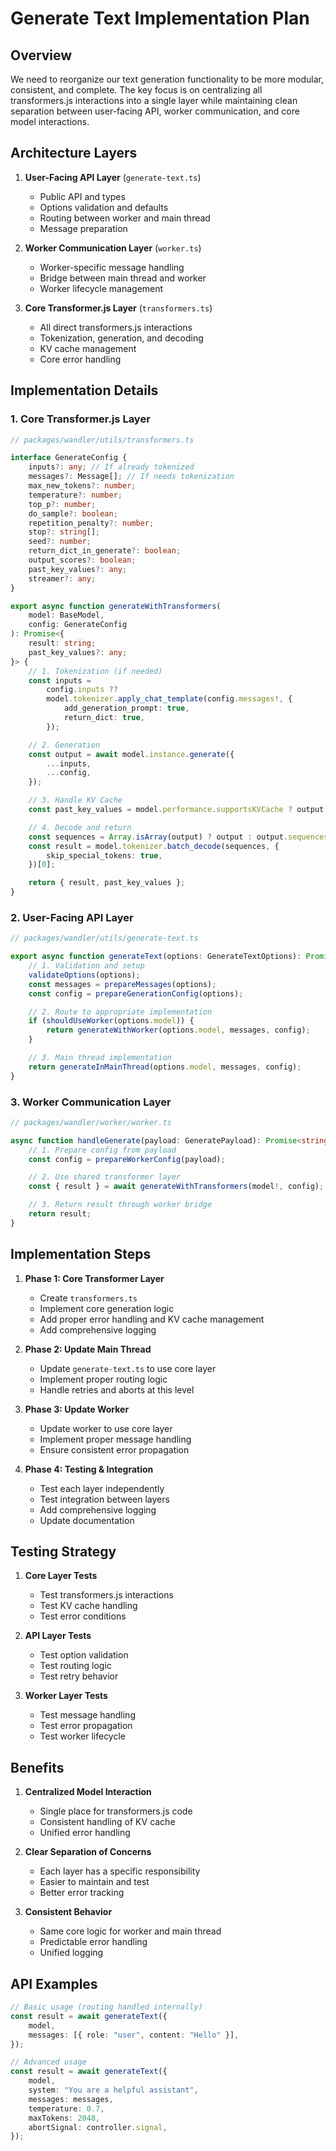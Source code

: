 # Generate Text Implementation Plan

## Overview

We need to reorganize our text generation functionality to be more modular, consistent, and
complete. The key focus is on centralizing all transformers.js interactions into a single layer
while maintaining clean separation between user-facing API, worker communication, and core model
interactions.

## Architecture Layers

1. **User-Facing API Layer** (`generate-text.ts`)

   - Public API and types
   - Options validation and defaults
   - Routing between worker and main thread
   - Message preparation

2. **Worker Communication Layer** (`worker.ts`)

   - Worker-specific message handling
   - Bridge between main thread and worker
   - Worker lifecycle management

3. **Core Transformer.js Layer** (`transformers.ts`)
   - All direct transformers.js interactions
   - Tokenization, generation, and decoding
   - KV cache management
   - Core error handling

## Implementation Details

### 1. Core Transformer.js Layer

```typescript
// packages/wandler/utils/transformers.ts

interface GenerateConfig {
	inputs?: any; // If already tokenized
	messages?: Message[]; // If needs tokenization
	max_new_tokens?: number;
	temperature?: number;
	top_p?: number;
	do_sample?: boolean;
	repetition_penalty?: number;
	stop?: string[];
	seed?: number;
	return_dict_in_generate?: boolean;
	output_scores?: boolean;
	past_key_values?: any;
	streamer?: any;
}

export async function generateWithTransformers(
	model: BaseModel,
	config: GenerateConfig
): Promise<{
	result: string;
	past_key_values?: any;
}> {
	// 1. Tokenization (if needed)
	const inputs =
		config.inputs ??
		model.tokenizer.apply_chat_template(config.messages!, {
			add_generation_prompt: true,
			return_dict: true,
		});

	// 2. Generation
	const output = await model.instance.generate({
		...inputs,
		...config,
	});

	// 3. Handle KV Cache
	const past_key_values = model.performance.supportsKVCache ? output.past_key_values : undefined;

	// 4. Decode and return
	const sequences = Array.isArray(output) ? output : output.sequences;
	const result = model.tokenizer.batch_decode(sequences, {
		skip_special_tokens: true,
	})[0];

	return { result, past_key_values };
}
```

### 2. User-Facing API Layer

```typescript
// packages/wandler/utils/generate-text.ts

export async function generateText(options: GenerateTextOptions): Promise<string> {
	// 1. Validation and setup
	validateOptions(options);
	const messages = prepareMessages(options);
	const config = prepareGenerationConfig(options);

	// 2. Route to appropriate implementation
	if (shouldUseWorker(options.model)) {
		return generateWithWorker(options.model, messages, config);
	}

	// 3. Main thread implementation
	return generateInMainThread(options.model, messages, config);
}
```

### 3. Worker Communication Layer

```typescript
// packages/wandler/worker/worker.ts

async function handleGenerate(payload: GeneratePayload): Promise<string> {
	// 1. Prepare config from payload
	const config = prepareWorkerConfig(payload);

	// 2. Use shared transformer layer
	const { result } = await generateWithTransformers(model!, config);

	// 3. Return result through worker bridge
	return result;
}
```

## Implementation Steps

1. **Phase 1: Core Transformer Layer**

   - Create `transformers.ts`
   - Implement core generation logic
   - Add proper error handling and KV cache management
   - Add comprehensive logging

2. **Phase 2: Update Main Thread**

   - Update `generate-text.ts` to use core layer
   - Implement proper routing logic
   - Handle retries and aborts at this level

3. **Phase 3: Update Worker**

   - Update worker to use core layer
   - Implement proper message handling
   - Ensure consistent error propagation

4. **Phase 4: Testing & Integration**
   - Test each layer independently
   - Test integration between layers
   - Add comprehensive logging
   - Update documentation

## Testing Strategy

1. **Core Layer Tests**

   - Test transformers.js interactions
   - Test KV cache handling
   - Test error conditions

2. **API Layer Tests**

   - Test option validation
   - Test routing logic
   - Test retry behavior

3. **Worker Layer Tests**
   - Test message handling
   - Test error propagation
   - Test worker lifecycle

## Benefits

1. **Centralized Model Interaction**

   - Single place for transformers.js code
   - Consistent handling of KV cache
   - Unified error handling

2. **Clear Separation of Concerns**

   - Each layer has a specific responsibility
   - Easier to maintain and test
   - Better error tracking

3. **Consistent Behavior**
   - Same core logic for worker and main thread
   - Predictable error handling
   - Unified logging

## API Examples

```typescript
// Basic usage (routing handled internally)
const result = await generateText({
	model,
	messages: [{ role: "user", content: "Hello" }],
});

// Advanced usage
const result = await generateText({
	model,
	system: "You are a helpful assistant",
	messages: messages,
	temperature: 0.7,
	maxTokens: 2048,
	abortSignal: controller.signal,
});
```
